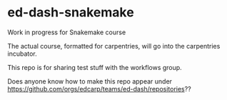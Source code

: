 # ed-dash-snakemake
Work in progress for Snakemake course

The actual course, formatted for carpentries, will go into the carpentries incubator.

This repo is for sharing test stuff with the workflows group.

Does anyone know how to make this repo appear under https://github.com/orgs/edcarp/teams/ed-dash/repositories??

